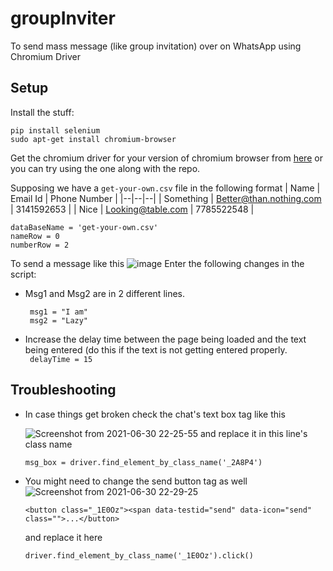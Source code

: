# groupInviter
To send mass message (like group invitation) over on WhatsApp using Chromium Driver

##  Setup
Install the stuff:

    pip install selenium
    sudo apt-get install chromium-browser

Get the chromium driver for your version of chromium browser from [here](https://chromedriver.chromium.org/) or you can try using the one along with the repo.

Supposing we have a `get-your-own.csv` file in the following format 
| Name | Email Id | Phone Number |
|--|--|--|
| Something | Better@than.nothing.com | 3141592653 |
| Nice | Looking@table.com  |  7785522548 |

    dataBaseName = 'get-your-own.csv'
    nameRow = 0
    numberRow = 2

To send a message like this
![image](https://user-images.githubusercontent.com/23121752/124000076-d8f14100-d9f0-11eb-8375-1b20bb8411d6.png)
Enter the following changes in the script:

 - Msg1 and Msg2 are in 2 different lines.
      
   
        msg1 = "I am"
        msg2 = "Lazy"
    
 - Increase the delay time  between the page being loaded and the text
   being entered (do this if the text is not getting entered properly.  
   ` delayTime = 15`

## Troubleshooting

 - In case things get broken check the chat's text box tag like this 
   
   ![Screenshot from 2021-06-30
   22-25-55](https://user-images.githubusercontent.com/23121752/124001512-55385400-d9f2-11eb-8d7c-b5053ffed5b1.png)
   and replace it in this line's class name
   
       msg_box = driver.find_element_by_class_name('_2A8P4')
       
 - You might need to change the send button tag as well  ![Screenshot
   from 2021-06-30
   22-29-25](https://user-images.githubusercontent.com/23121752/124001871-b7915480-d9f2-11eb-8cbf-7678157d147e.png)
   
   `<button
   class="_1E0Oz"><span data-testid="send" data-icon="send"
   class="">...</button>`
   
   and replace it here
   
   `driver.find_element_by_class_name('_1E0Oz').click()`

